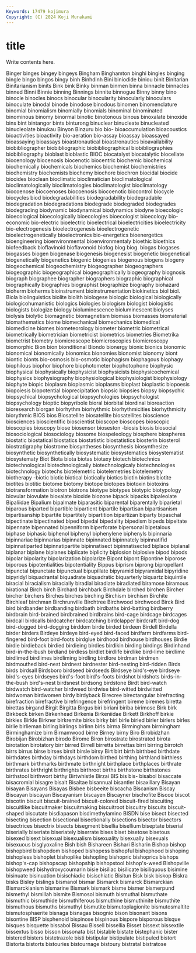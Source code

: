 ```yaml
---
Keywords: 17479 kojimura
Copyright: (C) 2024 Koji Murakami
---
```


# title

Write contents here.



Binger binges bingey bingeys
Bingham Binghamton binghi bingies binging bingle bingo bingos bingy binh
Binhdinh Bini biniodide biniou binit Binitarian Binitarianism binits Bink bink
Binky binman binmen binna binnacle binnacles binned Binni Binnie binning
Binnings binnite binnogue Binny binny bino binocle binocles binocs binocular
binocularity binocularly binoculars binoculate binodal binode binodose binodous binomen binomenclature
binomial binomialism binomially binomials binominal binominated binominous binomy binormal binotic
binotonous binous binoxalate binoxide bins bint bintangor bints binturong binuclear
binucleate binucleated binucleolate binukau Binyon Binzuru bio bio- bioaccumulation bioacoustics
bioactivities bioactivity bio-aeration bio-assay bioassay bioassayed bioassaying bioassays bioastronautical bioastronautics
bioavailability biobibliographer biobibliographic biobibliographical biobibliographies biobibliography bioblast bioblastic BIOC biocatalyst
biocatalytic biocellate biocenology biocenosis biocenotic biocentric biochemic biochemical biochemically biochemicals
biochemics biochemist biochemistries biochemistry biochemists biochemy biochore biochron biocidal biocide
biocides bioclean bioclimatic bioclimatician bioclimatological bioclimatologically bioclimatologies bioclimatologist bioclimatology biocoenose
biocoenoses biocoenosis biocoenotic biocontrol biocycle biocycles biod biodegradabilities biodegradability biodegradable
biodegradation biodegradations biodegrade biodegraded biodegrades biodegrading biodynamic biodynamical biodynamics biodyne
bioecologic bioecological bioecologically bioecologies bioecologist bioecology bio-economic bio-electric bioelectric bioelectrical
bioelectricities bioelectricity bio-electrogenesis bioelectrogenesis bioelectrogenetic bioelectrogenetically bioelectronics bio-energetics bioenergetics bioengineering
bioenvironmental bioenvironmentaly bioethic bioethics biofeedback bioflavinoid bioflavonoid biofog biog biog.
biogas biogases biogasses biogen biogenase biogenesis biogenesist biogenetic biogenetical biogenetically
biogenetics biogenic biogenies biogenous biogens biogeny biogeochemical biogeochemistry biogeographer biogeographers
biogeographic biogeographical biogeographically biogeography biognosis biograph biographee biographer biographers biographic
biographical biographically biographies biographist biographize biography biohazard bioherm bioherms bioinstrument
bioinstrumentation biokinetics biol biol. Biola biolinguistics biolite biolith biologese biologic
biological biologically biologicohumanistic biologics biologies biologism biologist biologistic biologists biologize
biology bioluminescence bioluminescent biolyses biolysis biolytic biomagnetic biomagnetism biomass biomasses
biomaterial biomathematics biome biomechanical biomechanics biomedical biomedicine biomes biometeorology biometer
biometric biometrical biometrically biometrician biometricist biometrics biometries Biometrika biometrist biometry
biomicroscope biomicroscopies biomicroscopy biomorphic Bion bion bionditional Biondo bionergy bionic
bionics bionomic bionomical bionomically bionomics bionomies bionomist bionomy biont biontic
bionts bio-osmosis bio-osmotic biophagism biophagous biophagy biophilous biophor biophore biophotometer
biophotophone biophysic biophysical biophysically biophysicist biophysicists biophysicochemical biophysics biophysiography biophysiological
biophysiologist biophysiology biophyte biopic bioplasm bioplasmic bioplasms bioplast bioplastic biopoesis
biopoiesis biopotential bioprecipitation biopsic biopsies biopsy biopsychic biopsychical biopsychological biopsychologies
biopsychologist biopsychology bioptic biopyribole bioral biorbital biordinal bioreaction bioresearch biorgan
biorhythm biorhythmic biorhythmicities biorhythmicity biorythmic BIOS bios Biosatellite biosatellite biosatellites
bioscience biosciences bioscientific bioscientist bioscope bioscopes bioscopic bioscopies bioscopy biose
biosensor bioseston -biosis biosis biosocial biosociological biosociology biosome biospeleology biosphere
biospheres biostatic biostatical biostatics biostatistic biostatistics biosterin biosterol biostratigraphy biostrome
biosyntheses biosynthesis biosynthesize biosynthetic biosynthetically biosystematic biosystematics biosystematist biosystematy Biot
Biota biota biotas biotaxy biotech biotechnics biotechnological biotechnologically biotechnologicaly biotechnologies
biotechnology biotechs biotelemetric biotelemetries biotelemetry biotherapy -biotic biotic biotical biotically
biotics biotin biotins biotite biotites biotitic biotome biotomy biotope biotopes
biotoxin biotoxins biotransformation biotron biotrons biotype biotypes biotypic biotypology biovular
biovulate bioxalate bioxide biozone bipack bipacks bipaleolate Bipaliidae Bipalium bipalmate
biparasitic biparental biparentally biparietal biparous biparted bipartible bipartient bipartile bipartisan
bipartisanism bipartisanship bipartite bipartitely bipartition bipartizan biparty bipaschal bipectinate bipectinated
biped bipedal bipedality bipedism bipeds bipeltate bipennate bipennated bipenniform biperforate
bipersonal bipetalous biphase biphasic biphenol biphenyl biphenylene biphenyls bipinnaria bipinnariae
bipinnarias bipinnate bipinnated bipinnately bipinnatifid bipinnatiparted bipinnatipartite bipinnatisect bipinnatisected biplace
biplanal biplanar biplane biplanes biplicate biplicity biplosion biplosive bipod bipods
bipolar bipolarity bipolarization bipolarize Bipont bipont Bipontine biporose biporous bipotentialities
bipotentiality Bippus biprism biprong bipropellant bipunctal bipunctate bipunctual bipupillate bipyramid
bipyramidal bipyridine bipyridyl biquadrantal biquadrate biquadratic biquarterly biquartz biquintile biracial
biracialism biracially biradial biradiate biradiated biramose biramous birational Birch birch
Birchard birchbark Birchdale birched birchen Bircher bircher birchers Birches birches
birching Birchism birchism Birchite Birchleaf birchman Birchrunville Birchtree Birchwood birchwood
Birck Bird bird birdbander birdbanding birdbath birdbaths bird-batting birdberry birdbrain
bird-brained birdbrained birdbrains bird-cage birdcage birdcages birdcall birdcalls birdcatcher birdcatching
birdclapper birdcraft bird-dog bird-dogged bird-dogging birddom birde birded birdeen Birdell
Birdella birder birders Birdeye birdeye bird-eyed bird-faced birdfarm birdfarms bird-fingered
bird-foot bird-foots birdglue birdhood birdhouse birdhouses Birdie birdie birdieback birdied
birdieing birdies birdikin birding birdings Birdinhand bird-in-the-bush birdland birdless birdlet
birdlife birdlike bird-lime birdlime birdlimed birdlimes birdliming birdling birdlore birdman
birdmen birdmouthed bird-nest birdnest birdnester bird-nesting bird-ridden Birds birds birdsall
Birdsboro birdseed birdseeds Birdseye bird's-eye birdseye bird's-eyes birdseyes bird's-foot bird's-foots
birdshot birdshots birds-in-the-bush bird's-nest birdsnest birdsong birdstone Birdt bird-watch birdwatch
bird-watcher birdweed birdwise bird-witted birdwitted birdwoman birdwomen birdy birdyback Birecree
birectangular birefracting birefraction birefractive birefringence birefringent bireme biremes biretta birettas
birgand Birgit Birgitta Birgus biri biriani biriba birimose Birk birk
Birkbeck birken Birkenhead Birkenia Birkeniidae Birkett Birkhoff birkie birkies Birkle
Birkner birkremite birks birky birl birle birled birler birlers birles
birlie birlieman birling birlings birlinn birls birma Birmingham birmingham Birminghamize
birn Birnamwood birne Birney birny Biro Birobidzhan Birobijan Birobizhan birodo
Birome Biron birostrate birostrated birota birotation birotatory birr birred Birrell
birretta birrettas birri birring birrotch birrs birrus birse birses birsit
birsle birsy Birt birt birth birthbed birthdate birthdates birthday birthdays
birthdom birthed birthing birthland birthless birthmark birthmarks birthmate birthnight birthplace
birthplaces birthrate birthrates birthright birthrights birthroot births birthstone birthstones birthstool
birthwort birthy Birtwhistle Birzai BIS bis bis- bisabol bisaccate bisacromial
bisagre bisalt Bisaltae bisannual bisantler bisaxillary Bisayan bisayan Bisayans Bisayas
Bisbee bisbeeite biscacha Biscanism Biscay Biscayan biscayan Biscayanism biscayen Biscayner
bischofite Biscoe biscot biscotin biscuit biscuit-brained biscuit-colored biscuit-fired biscuiting biscuitlike
biscuitmaker biscuitmaking biscuitroot biscuitry biscuits biscuit-shaped biscutate bisdiapason bisdimethylamino BISDN
bise bisect bisected bisecting bisection bisectional bisectionally bisections bisector bisectors
bisectrices bisectrix bisects bisegment bisellia bisellium biseptate biserial biserially biseriate
biseriately biserrate bises biset bisetose bisetous bisexed bisext bisexual bisexualism
bisexuality bisexually bisexuals bisexuous bisglyoxaline Bish bish Bishareen Bishari Bisharin
Bishop bishop bishopbird bishopdom bishoped bishopess bishopful bishophood bishoping bishopless
bishoplet bishoplike bishopling bishopric bishoprics bishops bishop's-cap bishopscap bishopship bishopstool
bishop's-weed Bishopville bishopweed bishydroxycoumarin bisie bisiliac bisilicate bisiliquous bisimine bisinuate
bisinuation bisischiadic bisischiatic Bisitun Bisk bisk biskop Biskra bisks Bisley
bislings bismanol bismar Bismarck bismarck Bismarckian Bismarckianism bismarine Bismark bismark
bisme bismer bismerpund bismethyl bismillah bismite Bismosol bismuth bismuthal bismuthate
bismuthic bismuthide bismuthiferous bismuthine bismuthinite bismuthite bismuthous bismuths bismuthyl bismutite
bismutoplagionite bismutosmaltite bismutosphaerite bisnaga bisnagas bisognio bison bisonant bisons bisontine
BISP bisphenoid bispinose bispinous bispore bisporous bisque bisques bisquette bissabol
Bissau Bissell bissellia Bisset bissext bissextile bissextus bisso bisson bissonata
bist bistable bistate bistephanic bister bistered bisters bistetrazole bisti bistipular
bistipulate bistipuled bistort Bistorta bistorts bistouries bistournage bistoury bistratal bistratose

